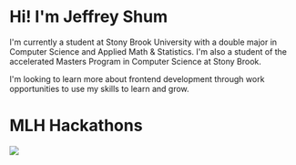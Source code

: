 # Hi! I'm Jeffrey Shum

I'm currently a student at Stony Brook University with a double major in Computer Science and Applied Math & Statistics. I'm also a student of the accelerated Masters Program in Computer Science at Stony Brook.

I'm looking to learn more about frontend development through work opportunities to use my skills to learn and grow.

# MLH Hackathons

[![](https://idemoed.vercel.app/api/wall?username=jeffreyshum)](https://devpost.com/jeffreyshum)
